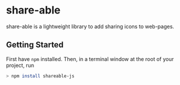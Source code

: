 # share-able

share-able is a lightweight library to add sharing icons to web-pages.

## Getting Started

First have `npm` installed. Then, in a terminal window at the root of your project, run

```sh
> npm install shareable-js
```


